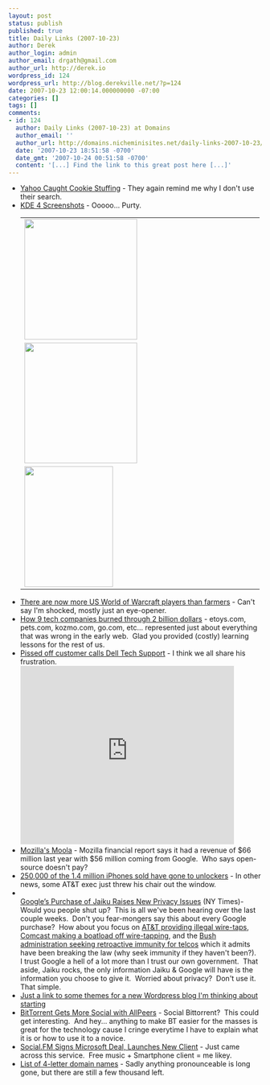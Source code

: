 ```yaml
---
layout: post
status: publish
published: true
title: Daily Links (2007-10-23)
author: Derek
author_login: admin
author_email: drgath@gmail.com
author_url: http://derek.io
wordpress_id: 124
wordpress_url: http://blog.derekville.net/?p=124
date: 2007-10-23 12:00:14.000000000 -07:00
categories: []
tags: []
comments:
- id: 124
  author: Daily Links (2007-10-23) at Domains
  author_email: ''
  author_url: http://domains.nicheminisites.net/daily-links-2007-10-23/
  date: '2007-10-23 18:51:58 -0700'
  date_gmt: '2007-10-24 00:51:58 -0700'
  content: '[...] Find the link to this great post here [...]'
---
```

<ul> <li><a href="http://www.wagerank.com/2007/yahoo-is-dropping-affiliate-cookies/" target="_blank">Yahoo Caught Cookie Stuffing</a> - They again remind me why I don't use their search.  </li><li><a href="http://liquidat.wordpress.com/2007/10/22/kde-4-beta-3-screenshot-tour/" target="_blank">KDE 4 Screenshots</a> - Ooooo... Purty.  <table cellspacing="0" cellpadding="2" width="462" border="0"> <tbody> <tr> <td valign="top" width="460"><a href="http://liquidat.files.wordpress.com/2007/10/cleandesktop.png" target="_blank"><img height="240" src="http://liquidat.files.wordpress.com/2007/10/cleandesktop.png" width="224" align="left"/></a></td></tr> <tr> <td valign="top" width="460"><a href="http://liquidat.files.wordpress.com/2007/10/plasma.png" target="_blank"><img height="240" src="http://liquidat.files.wordpress.com/2007/10/plasma.png" width="224" align="left"/></a></td></tr> <tr> <td valign="top" width="460"><a href="http://liquidat.files.wordpress.com/2007/10/menu.png" target="_blank"><img height="240" src="http://liquidat.files.wordpress.com/2007/10/menubrowsersearch.png" width="176" align="left"/></a></td></tr></tbody></table></li></ul> <ul> <li><a href="http://www.boingboing.net/2007/10/21/more-us-warcraft-pla.html" target="_blank">There are now more US World of Warcraft players than farmers</a> - Can't say I'm shocked, mostly just an eye-opener.  </li><li><a href="http://www.nationalpayday.com/education/news/Tech_Companies_Who_Lost.asp" target="_blank">How 9 tech companies burned through 2 billion dollars</a> - etoys.com, pets.com, kozmo.com, go.com, etc... represented just about everything that was wrong in the early web.&nbsp; Glad you provided (costly) learning lessons for the rest of us.  </li><li><a href="http://www.youtube.com/watch?v=GdoGRJuSPf4" target="_blank">Pissed off customer calls Dell Tech Support</a> - I think we all share his frustration.<br /><embed src="http://www.youtube.com/v/GdoGRJuSPf4&amp;rel=1" width="425" height="355" type="application/x-shockwave-flash" wmode="transparent">  <li><a href="http://mashable.com/2007/10/23/mozilla-google/" target="_blank">Mozilla's Moola</a> - Mozilla financial report says it had a revenue of $66 million last year with $56 million coming from Google.&nbsp; Who says open-source doesn't pay?  </li><li><a href="http://seekingalpha.com/article/50846-apple-f4q07-qtr-end-9-29-07-earnings-call-transcript?source=yahoo" target="_blank">250,000 of the 1.4 million iPhones sold have gone to unlockers</a> - In other news, some AT&amp;T exec just threw his chair out the window.  </li><li></li></embed><a href="http://www.nytimes.com/2007/10/22/technology/22wireless.html?_r=1&amp;oref=slogin" target="_blank">Google’s Purchase of Jaiku Raises New Privacy Issues</a> (NY Times)- Would you people shut up?&nbsp; This is all we've been hearing over the last couple weeks.&nbsp; Don't you fear-mongers say this about every Google purchase?&nbsp; How about you focus on <a href="http://www.eff.org/cases/att" target="_blank">AT&amp;T providing illegal wire-taps</a>, <a href="http://rawstory.com/news/2007/For_one_company_FISA_wiretaps_carry_1016.html" target="_blank">Comcast making a boatload off wire-tapping</a>, and the <a href="http://arstechnica.com/news.ars/post/20070504-bush-administration-proposes-retroactive-immunity-for-phone-companies.html" target="_blank">Bush administration seeking retroactive immunity for telcos</a> which it admits have been breaking the law (why seek immunity if they haven't been?).&nbsp; I trust Google a hell of a lot more than I trust our own government.&nbsp; That aside, Jaiku rocks, the only information Jaiku &amp; Google will have is the information you choose to give it.&nbsp; Worried about privacy?&nbsp; Don't use it.&nbsp; That simple.  </li><li><a href="http://themes.wordpress.net/?s=newspaper">Just a link to some themes for a new Wordpress blog I'm thinking about starting</a>  </li><li><a href="http://torrentfreak.com/bittorrent-gets-more-social-with-allpeers-071022/">BitTorrent Gets More Social with AllPeers</a> - Social Bittorrent?&nbsp; This could get interesting.&nbsp; And hey... anything to make BT easier for the masses is great for the technology cause I cringe everytime I have to explain what it is or how to use it to a novice.  </li><li><a href="http://www.techcrunch.com/2007/10/17/socialfm-signs-microsoft-deal-launches-new-client/">Social.FM Signs Microsoft Deal, Launches New Client</a> - Just came across this service.&nbsp; Free music + Smartphone client = me likey. </li><li><a href="http://madblogger.com/4-letter-domain-names/">List of 4-letter domain names</a> - Sadly anything pronounceable is long gone, but there are still a few thousand left.</li></ul>
